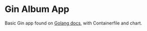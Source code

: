 Gin Album App
====

Basic Gin app found on [Golang docs](https://go.dev/doc/tutorial/web-service-gin), with Containerfile and chart.
